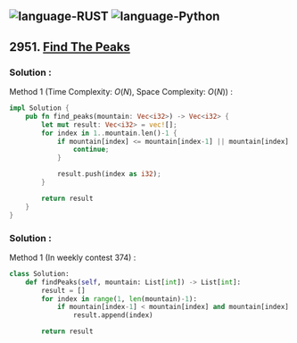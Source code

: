 ![language-RUST](https://img.shields.io/badge/RUST-8d4004?style=for-the-badge&logo=RUST)
![language-Python](https://img.shields.io/badge/Python-ffd43b?style=for-the-badge&logo=PYTHON)
---

## 2951. [Find The Peaks](https://leetcode.com/problems/find-the-peaks)

### Solution :

Method 1 (Time Complexity: $O(N)$, Space Complexity: $O(N)$) :
```rust
impl Solution {
    pub fn find_peaks(mountain: Vec<i32>) -> Vec<i32> {
        let mut result: Vec<i32> = vec![];
        for index in 1..mountain.len()-1 {
            if mountain[index] <= mountain[index-1] || mountain[index] <= mountain[index+1] {
                continue;
            }

            result.push(index as i32);
        }

        return result
    }
}
```

### Solution :

Method 1 (In weekly contest 374) :
```python
class Solution:
    def findPeaks(self, mountain: List[int]) -> List[int]:
        result = []
        for index in range(1, len(mountain)-1):
            if mountain[index-1] < mountain[index] and mountain[index] > mountain[index+1]:
                result.append(index)

        return result
```
